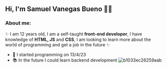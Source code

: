 ## Hi, I'm Samuel Vanegas Bueno 👨‍💻

### About me:

✨ I am 12 years old, I am a self-taught **front-end developer**, I have knowledge of **HTML, JS** and **CSS**, I am looking to learn more about the world of programming and get a job in the future ✨

- 🎉 I started programming on 13/4/23
- 📚 In the future I could learn backend development
![b1033ec26259aab](https://github.com/Sam3810/Sam3810/assets/118696492/a0d435c4-aa02-4383-a063-ecf0fc756fb2)
